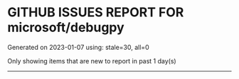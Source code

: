 
# GITHUB ISSUES REPORT FOR microsoft/debugpy


Generated on 2023-01-07 using: stale=30, all=0


Only showing items that are new to report in past 1 day(s)


---
